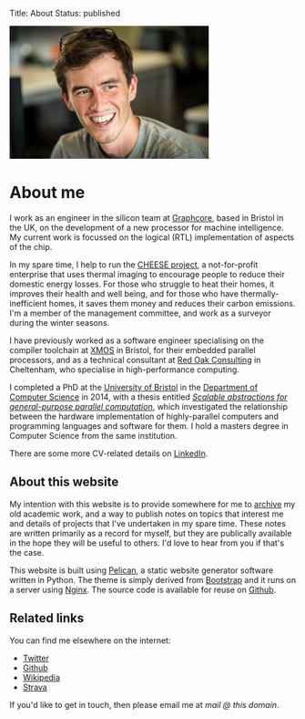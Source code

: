 Title: About
Status: published

<div class="float-right img-fluid">
  <img src="/images/mugshot.jpg" width="350">
</div>

# About me

I work as an engineer in the silicon team at
[Graphcore](http://www.graphcore.ai), based in Bristol in the UK, on the
development of a new processor for machine intelligence. My current work is
focussed on the logical (RTL) implementation of aspects of the chip.

In my spare time, I help to run the [CHEESE project](http://cheeseproject.co.uk),
a not-for-profit enterprise that uses thermal imaging to encourage people to reduce
their domestic energy losses. For those who struggle to heat their homes, it improves
their health and well being, and for those who have thermally-inefficient
homes, it saves them money and reduces their carbon emissions. I'm a member of
the management committee, and work as a surveyor during the winter seasons.

I have previously worked as a software engineer specialising on the compiler
toolchain at [XMOS](http://www.xmos.com) in Bristol, for their embedded
parallel processors, and as a technical consultant at [Red Oak
Consulting](http://www.redoakconsulting.co.uk) in Cheltenham, who specialise in
high-performance computing.

I completed a PhD at the [University of Bristol](http://www.bris.ac.uk) in the
[Department of Computer Science](http://www.cs.bris.ac.uk) in 2014, with a
thesis entitled *[Scalable abstractions for general-purpose parallel
computation]({filename}/thesis.md)*, which investigated the relationship
between the hardware implementation of highly-parallel computers and
programming languages and software for them. I hold a masters degree in
Computer Science from the same institution.

There are some more CV-related details on
[LinkedIn](https://www.linkedin.com/in/jameswhanlon).

## About this website

My intention with this website is to provide somewhere for me to
[archive](/archive.html) my old academic work, and a way to publish notes on
topics that interest me and details of projects that I've undertaken in my
spare time. These notes are written primarily as a record for myself, but they
are publically available in the hope they will be useful to others. I'd
love to hear from you if that's the case.

This website is built using [Pelican](https://blog.getpelican.com), a static
website generator software written in Python. The theme is simply derived from
[Bootstrap](https://getbootstrap.com) and it runs on a server using
[Nginx](https://www.nginx.com). The source code is available for reuse on
[Github](https://github.com/jameshanlon/homepage).

## Related links

You can find me elsewhere on the internet:

* [Twitter](https://twitter.com/jameswhanlon)
* [Github](https://github.com/jameshanlon)
* [Wikipedia](http://en.wikipedia.org/wiki/User:JamieHanlon)
* [Strava](https://www.strava.com/athletes/5351937)

If you'd like to get in touch, then please email me at *mail @ this domain*.

